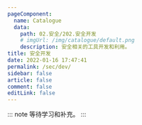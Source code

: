 ```yaml
---
pageComponent: 
  name: Catalogue
  data: 
    path: 02.安全/202.安全开发
    # imgUrl: /img/catalogue/default.png
    description: 安全相关的工具开发和利用。
title: 安全开发
date: 2022-01-16 17:47:41
permalink: /sec/dev/
sidebar: false
article: false
comment: false
editLink: false
---
```


::: note
    等待学习和补充。
:::
